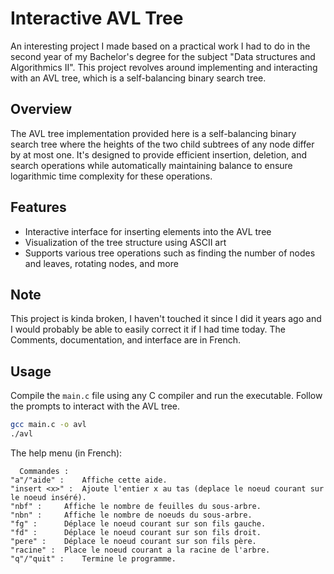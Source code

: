 # Interactive AVL Tree

An interesting project I made based on a practical work I had to do in the second year of my Bachelor's degree for the subject "Data structures and Algorithmics II". This project revolves around implementing and interacting with an AVL tree, which is a self-balancing binary search tree.

## Overview

The AVL tree implementation provided here is a self-balancing binary search tree where the heights of the two child subtrees of any node differ by at most one. It's designed to provide efficient insertion, deletion, and search operations while automatically maintaining balance to ensure logarithmic time complexity for these operations.

## Features

- Interactive interface for inserting elements into the AVL tree
- Visualization of the tree structure using ASCII art
- Supports various tree operations such as finding the number of nodes and leaves, rotating nodes, and more

## Note

This project is kinda broken, I haven't touched it since I did it years ago and I would probably be able to easily correct it if I had time today. The Comments, documentation, and interface are in French.

## Usage

Compile the `main.c` file using any C compiler and run the executable. Follow the prompts to interact with the AVL tree.

```bash
gcc main.c -o avl
./avl
```

The help menu (in French):
```
  Commandes :
"a"/"aide" :	Affiche cette aide.
"insert <x>" :	Ajoute l'entier x au tas (deplace le noeud courant sur le noeud inséré).
"nbf" :		Affiche le nombre de feuilles du sous-arbre.
"nbn" :		Affiche le nombre de noeuds du sous-arbre.
"fg" :		Déplace le noeud courant sur son fils gauche.
"fd" :		Déplace le noeud courant sur son fils droit.
"pere" :	Déplace le noeud courant sur son fils père.
"racine" :	Place le noeud courant a la racine de l'arbre.
"q"/"quit" :	Termine le programme.
```
